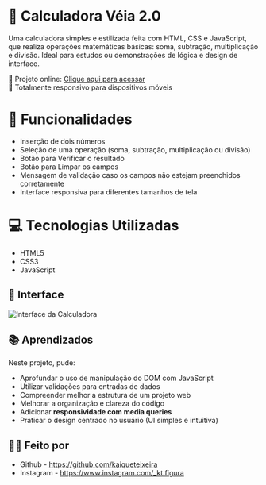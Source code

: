# 🧮 Calculadora Véia 2.0

Uma calculadora simples e estilizada feita com HTML, CSS e JavaScript, que realiza operações matemáticas básicas: soma, subtração, multiplicação e divisão. Ideal para estudos ou demonstrações de lógica e design de interface.

🔗 Projeto online: [Clique aqui para acessar](https://kaiqueteixeira.github.io/Calculadora-Veia-2.0/) <br>
📱 Totalmente responsivo para dispositivos móveis

# 🚀 Funcionalidades
- Inserção de dois números
- Seleção de uma operação (soma, subtração, multiplicação ou divisão)
- Botão para Verificar o resultado
- Botão para Limpar os campos
- Mensagem de validação caso os campos não estejam preenchidos corretamente
- Interface responsiva para diferentes tamanhos de tela

# 💻 Tecnologias Utilizadas
- HTML5
- CSS3
- JavaScript

## 📸 Interface

![Interface da Calculadora](https://kaiqueteixeira.github.io/Calculadora-Veia-2.0/Interface/Interface.png)

## 📚 Aprendizados
Neste projeto, pude:
- Aprofundar o uso de manipulação do DOM com JavaScript
- Utilizar validações para entradas de dados
- Compreender melhor a estrutura de um projeto web
- Melhorar a organização e clareza do código
- Adicionar **responsividade com media queries**
- Praticar o design centrado no usuário (UI simples e intuitiva)

## 👨‍💻 Feito por
- Github - https://github.com/kaiqueteixeira <br>
- Instagram - https://www.instagram.com/_kt.figura
